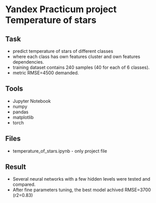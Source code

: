 # Yandex Practicum project Temperature of stars

## Task 
- predict temperature of stars of different classes
- where each class has own features cluster and own features dependencies.
- training dataset contains 240 samples (40 for each of  6 classes).
- metric RMSE=4500  demanded. 

## Tools
- Jupyter Notebook
- numpy
- pandas
- matplotlib
- torch 

## Files 
- temperature_of_stars.ipynb - only project file

## Result
- Several neural networks with a few hidden levels were tested and compared. 
- After fine parameters tuning, the best model achived RMSE=3700 (r2=0.83) 
